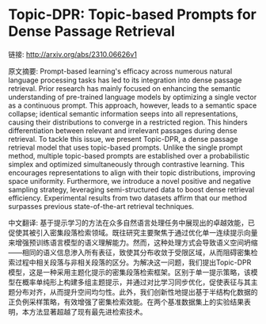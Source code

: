 # Topic-DPR: Topic-based Prompts for Dense Passage Retrieval

链接: http://arxiv.org/abs/2310.06626v1

原文摘要:
Prompt-based learning's efficacy across numerous natural language processing
tasks has led to its integration into dense passage retrieval. Prior research
has mainly focused on enhancing the semantic understanding of pre-trained
language models by optimizing a single vector as a continuous prompt. This
approach, however, leads to a semantic space collapse; identical semantic
information seeps into all representations, causing their distributions to
converge in a restricted region. This hinders differentiation between relevant
and irrelevant passages during dense retrieval. To tackle this issue, we
present Topic-DPR, a dense passage retrieval model that uses topic-based
prompts. Unlike the single prompt method, multiple topic-based prompts are
established over a probabilistic simplex and optimized simultaneously through
contrastive learning. This encourages representations to align with their topic
distributions, improving space uniformity. Furthermore, we introduce a novel
positive and negative sampling strategy, leveraging semi-structured data to
boost dense retrieval efficiency. Experimental results from two datasets affirm
that our method surpasses previous state-of-the-art retrieval techniques.

中文翻译:
基于提示学习的方法在众多自然语言处理任务中展现出的卓越效能，已促使其被引入密集段落检索领域。既往研究主要聚焦于通过优化单一连续提示向量来增强预训练语言模型的语义理解能力。然而，这种处理方式会导致语义空间坍缩——相同的语义信息渗入所有表征，致使其分布收敛于受限区域，从而阻碍密集检索过程中相关段落与非相关段落的区分。为解决这一问题，我们提出Topic-DPR模型，这是一种采用主题化提示的密集段落检索框架。区别于单一提示策略，该模型在概率单纯形上构建多组主题提示，并通过对比学习同步优化，促使表征与其主题分布对齐，从而提升空间均匀性。此外，我们创新性地提出基于半结构化数据的正负例采样策略，有效增强了密集检索效能。在两个基准数据集上的实验结果表明，本方法显著超越了现有最先进检索技术。
